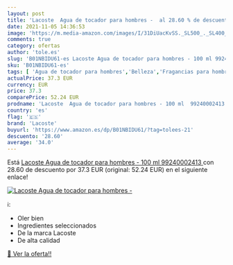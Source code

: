 ```yaml
---
layout: post
title: 'Lacoste  Agua de tocador para hombres -  al 28.60 % de descuento'
date: 2021-11-05 14:36:53
image: 'https://m.media-amazon.com/images/I/31DiUacKvSS._SL500_._SL400_.jpg'
comments: true
category: ofertas
author: 'tole.es'
slug: 'B01NBIDU61-es Lacoste Agua de tocador para hombres - 100 ml 99240002413'
sku: 'B01NBIDU61-es'
tags: [ 'Agua de tocador para hombres','Belleza','Fragancias para hombres','Perfumes y fragancias','agua','de','lacoste','tocador', ]
actualPrice: 37.3 EUR
currency: EUR
price: 37.3
comparePrice: 52.24 EUR
prodname: 'Lacoste  Agua de tocador para hombres - 100 ml  99240002413 '
country: 'es'
flag: '🇪🇸'
brand: 'Lacoste'
buyurl: 'https://www.amazon.es/dp/B01NBIDU61/?tag=tolees-21'
descuento: '28.60'
average: '34.0'
---
```


Está [Lacoste  Agua de tocador para hombres - 100 ml  99240002413 ](https://www.amazon.es/dp/B01NBIDU61/?tag=tolees-21) con 28.60 de descuento por 37.3 EUR (original: 52.24 EUR) en el siguiente enlace!

[![Lacoste  Agua de tocador para hombres - ](https://m.media-amazon.com/images/I/31DiUacKvSS._SL500_._SL400_.jpg)](https://www.amazon.es/dp/B01NBIDU61/?tag=tolees-21)

ℹ️:

- Oler bien
- Ingredientes seleccionados
- De la marca Lacoste
- De alta calidad

[🛒 Ver la oferta!!](https://www.amazon.es/dp/B01NBIDU61/?tag=tolees-21)
